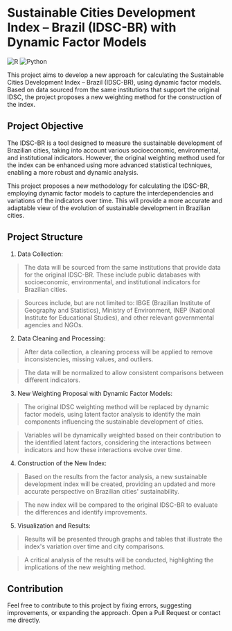 # Sustainable Cities Development Index – Brazil (IDSC-BR) with Dynamic Factor Models
![R](https://img.shields.io/badge/R-276DC3?style=for-the-badge&logo=r&logoColor=white)
![Python](https://img.shields.io/badge/Python-3776AB?style=for-the-badge&logo=python&logoColor=white)

This project aims to develop a new approach for calculating the Sustainable Cities Development Index – Brazil (IDSC-BR), using dynamic factor models. Based on data sourced from the same institutions that support the original IDSC, the project proposes a new weighting method for the construction of the index.

## Project Objective

The IDSC-BR is a tool designed to measure the sustainable development of Brazilian cities, taking into account various socioeconomic, environmental, and institutional indicators. However, the original weighting method used for the index can be enhanced using more advanced statistical techniques, enabling a more robust and dynamic analysis.

This project proposes a new methodology for calculating the IDSC-BR, employing dynamic factor models to capture the interdependencies and variations of the indicators over time. This will provide a more accurate and adaptable view of the evolution of sustainable development in Brazilian cities.


## Project Structure

1. Data Collection:

> The data will be sourced from the same institutions that provide data for the original IDSC-BR. These include public databases with socioeconomic, environmental, and institutional indicators for Brazilian cities.

> Sources include, but are not limited to: IBGE (Brazilian Institute of Geography and Statistics), Ministry of Environment, INEP (National Institute for Educational Studies), and other relevant governmental agencies and NGOs.

2. Data Cleaning and Processing:

> After data collection, a cleaning process will be applied to remove inconsistencies, missing values, and outliers.

> The data will be normalized to allow consistent comparisons between different indicators.

3. New Weighting Proposal with Dynamic Factor Models:

> The original IDSC weighting method will be replaced by dynamic factor models, using latent factor analysis to identify the main components influencing the sustainable development of cities.

> Variables will be dynamically weighted based on their contribution to the identified latent factors, considering the interactions between indicators and how these interactions evolve over time.

4. Construction of the New Index:

> Based on the results from the factor analysis, a new sustainable development index will be created, providing an updated and more accurate perspective on Brazilian cities' sustainability.

> The new index will be compared to the original IDSC-BR to evaluate the differences and identify improvements.

5. Visualization and Results:

> Results will be presented through graphs and tables that illustrate the index's variation over time and city comparisons.

> A critical analysis of the results will be conducted, highlighting the implications of the new weighting method.

## Contribution
Feel free to contribute to this project by fixing errors, suggesting improvements, or expanding the approach. Open a Pull Request or contact me directly.
